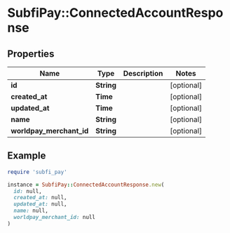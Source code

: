 # SubfiPay::ConnectedAccountResponse

## Properties

| Name | Type | Description | Notes |
| ---- | ---- | ----------- | ----- |
| **id** | **String** |  | [optional] |
| **created_at** | **Time** |  | [optional] |
| **updated_at** | **Time** |  | [optional] |
| **name** | **String** |  | [optional] |
| **worldpay_merchant_id** | **String** |  | [optional] |

## Example

```ruby
require 'subfi_pay'

instance = SubfiPay::ConnectedAccountResponse.new(
  id: null,
  created_at: null,
  updated_at: null,
  name: null,
  worldpay_merchant_id: null
)
```

